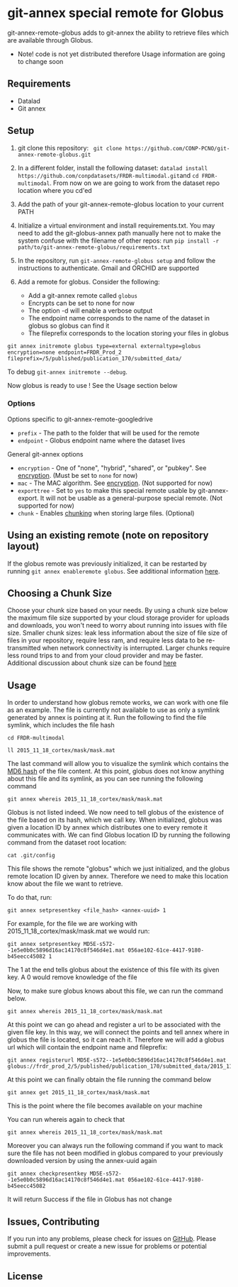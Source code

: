 # git-annex special remote for Globus 

git-annex-remote-globus adds to git-annex the ability to retrieve files which are available through Globus.

* Note! code is not yet distributed therefore Usage information are going to change soon


## Requirements

* Datalad
* Git annex


## Setup

1. git clone this repository: ``` git clone https://github.com/CONP-PCNO/git-annex-remote-globus.git```
2. In a different folder, install the following dataset: ```datalad install https://github.com/conpdatasets/FRDR-multimodal.git```and ```cd FRDR-multimodal```. 
From now on we are going to work from the dataset repo location where you cd'ed
3. Add the path of your git-annex-remote-globus location to your current PATH
4. Initialize a virtual environment and install requirements.txt. You may need to add the git-globus-annex path manually
 here not to make the system confuse with the filename of other repos: run ```pip install -r path/to/git-annex-remote-globus/requirements.txt```
5. In the repository, run `git-annex-remote-globus setup` and follow the instructions to authenticate. Gmail and ORCHID are supported
6. Add a remote for globus. Consider the following:

   * Add a git-annex remote called `globus`
   * Encrypts can be set to none for now
   * The option -d will enable a verbose output
   * The endpoint name corresponds to the name of the dataset in globus so globus can find it
   * The fileprefix corresponds to the location storing your files in globus

```
git annex initremote globus type=external externaltype=globus encryption=none endpoint=FRDR_Prod_2 fileprefix=/5/published/publication_170/submitted_data/
```
To debug `git-annex initremote --debug`.

Now globus is ready to use ! See the Usage section below


### Options

Options specific to git-annex-remote-googledrive
* `prefix` - The path to the folder that will be used for the remote
* `endpoint` - Globus endpoint name where the dataset lives

General git-annex options
* `encryption` - One of "none", "hybrid", "shared", or "pubkey". See [encryption](https://git-annex.branchable.com/encryption/). (Must be set to `none` for now)
* `mac` - The MAC algorithm. See [encryption](https://git-annex.branchable.com/encryption/). (Not supported for now)
* `exporttree` - Set to `yes` to make this special remote usable by git-annex-export. It will not be usable as a general-purpose special remote. (Not supported for now)
* `chunk` - Enables [chunking](https://git-annex.branchable.com/chunking) when storing large files. (Optional)


## Using an existing remote (note on repository layout)

If the globus remote was previously initialized, it can be restarted by running ```git annex enableremote globus```. See additional information [here](https://git-annex.branchable.com/git-annex-enableremote/).


## Choosing a Chunk Size

Choose your chunk size based on your needs. By using a chunk size below the maximum file size supported by
your cloud storage provider for uploads and downloads, you won't need to worry about running into issues with file size.
Smaller chunk sizes: leak less information about the size of file size of files in your repository, require less ram,
and require less data to be re-transmitted when network connectivity is interrupted. Larger chunks require less round
trips to and from your cloud provider and may be faster. Additional discussion about chunk size can be found
[here](https://git-annex.branchable.com/chunking/)


## Usage

In order to understand how globus remote works, we can work with one file as an example. The file is currently not available to use as only a symlink generated by annex is pointing 
at it. Run the following to find the file symlink, which includes the file hash

```
cd FRDR-multimodal
```
```
ll 2015_11_18_cortex/mask/mask.mat
```

The last command will allow you to visualize the symlink which contains the [MD6 hash](https://en.wikipedia.org/wiki/MD5) of the file content.
At this point, globus does not know anything about this file and its symlink, as you can see running the following command

```
git annex whereis 2015_11_18_cortex/mask/mask.mat
```

Globus is not listed indeed. We now need to tell globus of the existence of the file based on its hash, which we call key.
When initialized, globus was given a location ID by annex which distributes one to every remote it communicates with.
We can find Globus location ID by running the following command from the dataset root location:

```
cat .git/config
```

This file shows the remote "globus" which we just initialized, and the globus remote location ID given by annex. 
Therefore we need to make this location know about the file we want to retrieve.

To do that, run:

```
git annex setpresentkey <file_hash> <annex-uuid> 1
```

For example, for the file we are working with 2015_11_18_cortex/mask/mask.mat we would run:

```
git annex setpresentkey MD5E-s572--1e5e0b0c5896d16ac14170c8f546d4e1.mat 056ae102-61ce-4417-9180-b45eecc45082 1
```

The 1 at the end tells globus about the existence of this file with its given key. A 0 would remove knowledge of the file

Now, to make sure globus knows about this file, we can run the command below.

``` 
git annex whereis 2015_11_18_cortex/mask/mask.mat
```

At this point we can go ahead and register a url to be associated with the given file key. In this way, we will connect the points and tell annex where in globus
the file is located, so it can reach it. Therefore we will add a globus url which will contain the endpoint name and fileprefix:

```
git annex registerurl MD5E-s572--1e5e0b0c5896d16ac14170c8f546d4e1.mat globus://frdr_prod_2/5/published/publication_170/submitted_data/2015_11_18_cortex/mask/mask.mat
```

At this point we can finally obtain the file running the command below
```
git annex get 2015_11_18_cortex/mask/mask.mat
```

This is the point where the file becomes available on your machine

You can run whereis again to check that

``` 
git annex whereis 2015_11_18_cortex/mask/mask.mat
```


Moreover you can always run the following command if you want to mack sure the file has not been modified in globus compared to your previously downloaded version
by using the annex-uuid again

```
git annex checkpresentkey MD5E-s572--1e5e0b0c5896d16ac14170c8f546d4e1.mat 056ae102-61ce-4417-9180-b45eecc45082
```

It will return Success if the file in Globus has not change


## Issues, Contributing

If you run into any problems, please check for issues on [GitHub](https://github.com/CONP-PCNO/git-annex-remote-globus/issues).
Please submit a pull request or create a new issue for problems or potential improvements.

## License

